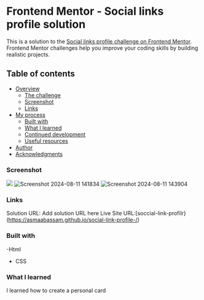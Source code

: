 # Frontend Mentor - Social links profile solution

This is a solution to the [Social links profile challenge on Frontend Mentor](https://www.frontendmentor.io/challenges/social-links-profile-UG32l9m6dQ). Frontend Mentor challenges help you improve your coding skills by building realistic projects. 

## Table of contents

- [Overview](#overview)
  - [The challenge](#the-challenge)
  - [Screenshot](#screenshot)
  - [Links](#links)
- [My process](#my-process)
  - [Built with](#built-with)
  - [What I learned](#what-i-learned)
  - [Continued development](#continued-development)
  - [Useful resources](#useful-resources)
- [Author](#author)
- [Acknowledgments](#acknowledgments)


### Screenshot

![](./screenshot.jpg)
![Screenshot 2024-08-11 141834](https://github.com/user-attachments/assets/7a4db111-7d8d-4946-a4cc-549f25c882be)
![Screenshot 2024-08-11 143904](https://github.com/user-attachments/assets/20e54cd8-9bfe-4e38-b366-5330bba809ac)


### Links
Solution URL: Add solution URL here
Live Site URL:[soccial-link-profilr} (https://asmaabassam.github.io/social-link-profile-/)

### Built with

-Html
- CSS

### What I learned
I learned how to create a personal card



